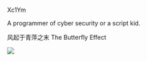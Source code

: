 Xc1Ym

A programmer of cyber security or a script kid.

风起于青萍之末 The Butterfly Effect


![](https://img.shields.io/badge/Cyber%20security-Red%20Team-red)

